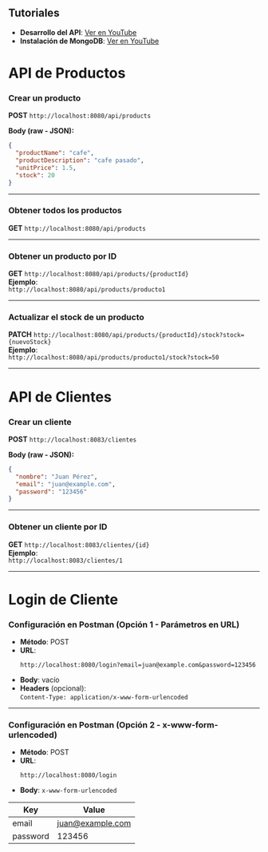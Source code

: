 ## Tutoriales

- **Desarrollo del API**: [Ver en YouTube](https://www.youtube.com/watch?v=uSwCVj-_TWY&list=PL145AyWAbMDhwUbBL74s1D2ZV9EqBaQ1t&index=2)
- **Instalación de MongoDB**: [Ver en YouTube](https://www.youtube.com/watch?v=eKXIxSZrJfw)

# API de Productos

### Crear un producto

**POST** `http://localhost:8080/api/products`

**Body (raw - JSON):**
```json
{
  "productName": "cafe",
  "productDescription": "cafe pasado",
  "unitPrice": 1.5,
  "stock": 20
}
```

---

### Obtener todos los productos

**GET** `http://localhost:8080/api/products`

---

### Obtener un producto por ID

**GET** `http://localhost:8080/api/products/{productId}`  
**Ejemplo**:  
`http://localhost:8080/api/products/producto1`

---

### Actualizar el stock de un producto

**PATCH** `http://localhost:8080/api/products/{productId}/stock?stock={nuevoStock}`  
**Ejemplo**:  
`http://localhost:8080/api/products/producto1/stock?stock=50`

---

# API de Clientes

### Crear un cliente

**POST** `http://localhost:8083/clientes`

**Body (raw - JSON):**
```json
{
  "nombre": "Juan Pérez",
  "email": "juan@example.com",
  "password": "123456"
}
```

---

### Obtener un cliente por ID

**GET** `http://localhost:8083/clientes/{id}`  
**Ejemplo**:  
`http://localhost:8083/clientes/1`

---

# Login de Cliente

### Configuración en Postman (Opción 1 - Parámetros en URL)

- **Método**: POST  
- **URL**:  
  ```
  http://localhost:8080/login?email=juan@example.com&password=123456
  ```
- **Body**: vacío  
- **Headers** (opcional):  
  `Content-Type: application/x-www-form-urlencoded`

---

### Configuración en Postman (Opción 2 - x-www-form-urlencoded)

- **Método**: POST  
- **URL**:  
  ```
  http://localhost:8080/login
  ```
- **Body**: `x-www-form-urlencoded`

| Key      | Value             |
|----------|------------------|
| email    | juan@example.com |
| password | 123456           |

